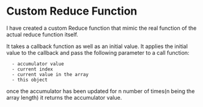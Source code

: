 # Custom Reduce Function

I have created a custom Reduce function that mimic the real function of the actual reduce function itself.

It takes a callback function as well as an initial value. It applies the initial value to the callback and pass the following parameter to a call function:

```shell
  - accumulator value
  - current index
  - current value in the array
  - this object
```
once the accumulator has been updated for n number of times(n being the array length) it returns the accumulator value.


